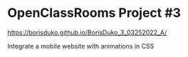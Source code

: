 # OpenClassRooms Project #3

https://borisduko.github.io/BorisDuko_3_03252022_A/

Integrate a mobile website with animations in CSS
